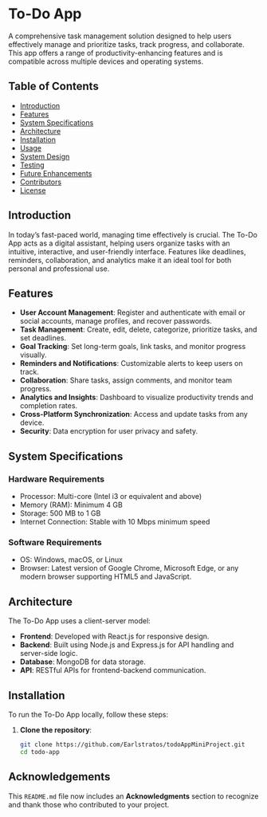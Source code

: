 # To-Do App

A comprehensive task management solution designed to help users effectively manage and prioritize tasks, track progress, and collaborate. This app offers a range of productivity-enhancing features and is compatible across multiple devices and operating systems.

## Table of Contents
- [Introduction](#introduction)
- [Features](#features)
- [System Specifications](#system-specifications)
- [Architecture](#architecture)
- [Installation](#installation)
- [Usage](#usage)
- [System Design](#system-design)
- [Testing](#testing)
- [Future Enhancements](#future-enhancements)
- [Contributors](#contributors)
- [License](#license)

## Introduction

In today’s fast-paced world, managing time effectively is crucial. The To-Do App acts as a digital assistant, helping users organize tasks with an intuitive, interactive, and user-friendly interface. Features like deadlines, reminders, collaboration, and analytics make it an ideal tool for both personal and professional use.

## Features

- **User Account Management**: Register and authenticate with email or social accounts, manage profiles, and recover passwords.
- **Task Management**: Create, edit, delete, categorize, prioritize tasks, and set deadlines.
- **Goal Tracking**: Set long-term goals, link tasks, and monitor progress visually.
- **Reminders and Notifications**: Customizable alerts to keep users on track.
- **Collaboration**: Share tasks, assign comments, and monitor team progress.
- **Analytics and Insights**: Dashboard to visualize productivity trends and completion rates.
- **Cross-Platform Synchronization**: Access and update tasks from any device.
- **Security**: Data encryption for user privacy and safety.

## System Specifications

### Hardware Requirements
- Processor: Multi-core (Intel i3 or equivalent and above)
- Memory (RAM): Minimum 4 GB
- Storage: 500 MB to 1 GB
- Internet Connection: Stable with 10 Mbps minimum speed

### Software Requirements
- OS: Windows, macOS, or Linux
- Browser: Latest version of Google Chrome, Microsoft Edge, or any modern browser supporting HTML5 and JavaScript.

## Architecture

The To-Do App uses a client-server model:
- **Frontend**: Developed with React.js for responsive design.
- **Backend**: Built using Node.js and Express.js for API handling and server-side logic.
- **Database**: MongoDB for data storage.
- **API**: RESTful APIs for frontend-backend communication.

## Installation

To run the To-Do App locally, follow these steps:

1. **Clone the repository**:
   ```bash
   git clone https://github.com/Earlstratos/todoAppMiniProject.git
   cd todo-app
## Acknowledgements

 
This `README.md` file now includes an **Acknowledgments** section to recognize and thank those who contributed to your project.

